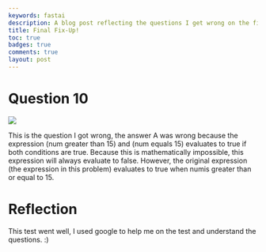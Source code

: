 ```yaml
---
keywords: fastai
description: A blog post reflecting the questions I get wrong on the final
title: Final Fix-Up!
toc: true 
badges: true
comments: true
layout: post
---
```


# Question 10

![]({{site.baseurl}}/images/tri2q10.jpg)

This is the question I got wrong, the answer A was wrong because the expression (num greater than 15) and (num equals 15) evaluates to true if both conditions are true. Because this is mathematically impossible, this expression will always evaluate to false. However, the original expression (the expression in this problem) evaluates to  true when  numis greater than or equal to 15.

# Reflection

This test went well, I used google to help me on the test and understand the questions. :)